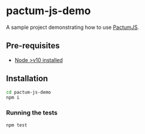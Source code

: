 # pactum-js-demo

A sample project demonstrating how to use [PactumJS](https://pactumjs.github.io/).

## Pre-requisites

- [Node >v10 installed](https://nodejs.org/en/download/)

## Installation

```bash
cd pactum-js-demo
npm i
```

### Running the tests

```bash
npm test
```